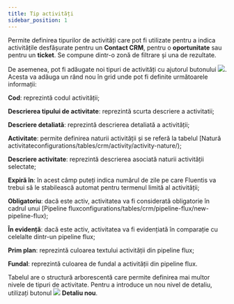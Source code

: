 ```yaml
---
title: Tip activități
sidebar_position: 1
---
```


Permite definirea tipurilor de activități care pot fi utilizate pentru a indica activitățile desfășurate pentru un **Contact CRM**, pentru o **oportunitate**  sau pentru un  **ticket**.
Se compune dintr-o zonă de filtrare și una de rezultate.

De asemenea, pot fi adăugate noi tipuri de activități cu ajutorul butonului ![](/img/neutral/common/new.png). Acesta va adăuga un rând nou în grid unde pot fi definite următoarele informații:

**Cod**: reprezintă codul activității;

**Descrierea tipului de activitate**: reprezintă scurta descriere a activitatii;

**Descriere detaliată**: reprezintă descrierea detaliată a activității;

**Activitate**: permite definirea naturii activității și se referă la tabelul [Natură activitateconfigurations/tables/crm/activity/activity-nature/);

**Descriere activitate**: reprezintă descrierea asociată naturii activității selectate;

**Expiră în**: în acest câmp puteți indica numărul de zile pe care Fluentis va trebui să le stabilească automat pentru termenul limită al activității;

**Obligatoriu**: dacă este activ, activitatea va fi considerată obligatorie în cadrul unui [Pipeline fluxconfigurations/tables/crm/pipeline-flux/new-pipeline-flux);

**În evidență**: dacă este activ, activitatea va fi evidențiată în comparație cu celelalte dintr-un pipeline flux;

**Prim plan**: reprezintă culoarea textului activității din pipeline flux;

**Fundal**: reprezintă culoarea de fundal a activității din pipeline flux.

Tabelul are o structură arborescentă care permite definirea mai multor nivele de tipuri de activitate. Pentru a introduce un nou nivel de detaliu, utilizați butonul ![](/img/neutral/common/new.png) **Detaliu nou**.



